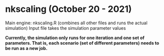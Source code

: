 # nkscaling (October 20 - 2021)

Main engine: nkscaling.R (combines all other files and runs the actual simulation)
Input file takes the simulation parameter values

**Currently, the simulation only runs for one iteration and one set of parameters. That is, each scenario (set of different parameters) needs to be run as a new job.**
